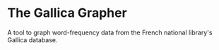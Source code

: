 # The Gallica Grapher
A tool to graph word-frequency data from the French national library's Gallica database. 
